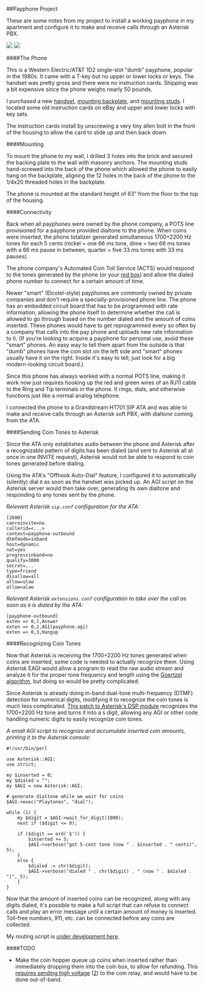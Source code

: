 ##Payphone Project

These are some notes from my project to install a working payphone in my apartment and configure it to make and receive calls through an Asterisk PBX.

[![](http://i.imgur.com/N9jgE3Wl.jpg)](http://imgur.com/N9jgE3W) [![](http://i.imgur.com/pq4ABcfl.jpg)](http://imgur.com/pq4ABcf)

####The Phone

This is a Western Electric/AT&T 1D2 single-slot "dumb" payphone, popular in the 1980s.  It came with a T-key but no upper or lower locks or keys.  The handset was pretty gross and there were no instruction cards.  Shipping was a bit expensive since the phone weighs nearly 50 pounds.

I purchased a new [handset](http://www.payphone.com/Standard-Handset.html), [mounting backplate](http://www.payphone.com/Mounting-Backplate.html), and [mounting studs](http://www.payphone.com/Brass-Mounting-Stud.html).  I located some old instruction cards on eBay and upper and lower locks with key sets.

The instruction cards install by unscrewing a very tiny allen bolt in the front of the housing to allow the card to slide up and then back down.

####Mounting

To mount the phone to my wall, I drilled 3 holes into the brick and secured the backing plate to the wall with masonry anchors.  The mounting studs hand-screwed into the back of the phone which allowed the phone to easily hang on the backplate, aligning the 12 holes in the back of the phone to the 1/4x20 threaded holes in the backplate.

The phone is mounted at the standard height of 63" from the floor to the top of the housing.

####Connectivity

Back when all payphones were owned by the phone company, a POTS line provisioned for a payphone provided dialtone to the phone.  When coins were inserted, the phone totalizer generated simultaneous 1700+2200 Hz tones for each 5 cents (nickel = one 66 ms tone, dime = two 66 ms tones with a 66 ms pause in between, quarter = five 33 ms tones with 33 ms pauses).

The phone company's Automated Coin Toll Service (ACTS) would respond to the tones generated by the phone (or your [red box](https://en.wikipedia.org/wiki/Red_box_%28phreaking%29)) and allow the dialed phone number to connect for a certain amount of time.

Newer "smart" (Elcotel-style) payphones are commonly owned by private companies and don't require a specially-provisioned phone line.  The phone has an embedded circuit board that has to be programmed with rate information, allowing the phone itself to determine whether the call is allowed to go through based on the number dialed and the amount of coins inserted.  These phones would have to get reprogrammed every so often by a company that calls into the pay phone and uploads new rate information to it.  (If you're looking to acquire a payphone for personal use, avoid these "smart" phones.  An easy way to tell them apart from the outside is that "dumb" phones have the coin slot on the left side and "smart" phones usually have it on the right.  Inside it's easy to tell; just look for a big modern-looking circuit board.)

Since this phone has always worked with a normal POTS line, making it work now just requires hooking up the red and green wires of an RJ11 cable to the Ring and Tip terminals in the phone.  It rings, dials, and otherwise functions just like a normal analog telephone.

I connected the phone to a Grandstream HT701 SIP ATA and was able to make and receive calls through an Asterisk soft PBX, with dialtone coming from the ATA.

####Sending Coin Tones to Asterisk

Since the ATA only establishes audio between the phone and Asterisk after a recognizable pattern of digits has been dialed (and sent to Asterisk all at once in one INVITE request), Asterisk would not be able to respond to coin tones generated before dialing.

Using the ATA's "Offhook Auto-Dial" feature, I configured it to automatically (silently) dial `0` as soon as the handset was picked up.  An AGI script on the Asterisk server would then take over, generating its own dialtone and responding to any tones sent by the phone.

*Relevant Asterisk `sip.conf` configuration for the ATA:*

	[2600]
	canreinvite=no
	callerid=<...>
	context=payphone-outbound
	dtmfmode=inband
	host=dynamic
	nat=yes
	progressinband=no
	qualify=3000
	secret=...
	type=friend
	disallow=all
	allow=ulaw
	allow=alaw

*Relevant Asterisk `extensions.conf` configuration to take over the call as soon as `0` is dialed by the ATA:*

	[payphone-outbound]
	exten => 0,1,Answer
	exten => 0,2,AGI(payphone.agi)
	exten => 0,3,Hangup

####Recognizing Coin Tones

Now that Asterisk is receiving the 1700+2200 Hz tones generated when coins are inserted, some code is needed to actually recognize them.  Using Asterisk EAGI would allow a program to read the raw audio stream and analyze it for the proper tone frequency and length using the [Goertzel algorithm](https://en.wikipedia.org/wiki/Goertzel_algorithm), but doing so would be pretty complicated.

Since Asterisk is already doing in-band dual-tone multi-frequency (DTMF) detection for numerical digits, modifying it to recognize the coin tones is much less complicated.  [This patch to Asterisk's DSP module](asterisk-dsp_recognize_coins.patch) recognizes the 1700+2200 Hz tone and turns it into a `$` digit, allowing any AGI or other code handling numeric digits to easily recognize coin tones.

*A small AGI script to recognize and accumulate inserted coin amounts, printing it to the Asterisk console:*

	#!/usr/bin/perl
	
	use Asterisk::AGI;
	use strict;
	
	my $inserted = 0;
	my $dialed = "";
	my $AGI = new Asterisk::AGI;

	# generate dialtone while we wait for coins
	$AGI->exec("Playtones", "dial");
	
	while (1) {
	    my $digit = $AGI->wait_for_digit(1000);
	    next if ($digit <= 0);
	
	    if ($digit == ord('$')) {
	        $inserted += 5;
	        $AGI->verbose("got 5-cent tone (now " . $inserted . " cents)", 5);
	    }
	    else {
	        $dialed .= chr($digit);
	        $AGI->verbose("dialed " . chr($digit) . " (now " . $dialed . ")", 5);
	    }
	}

Now that the amount of inserted coins can be recognized, along with any digits dialed, it's possible to make a full script that can refuse to connect calls and play an error message until a certain amount of money is inserted.  Toll-free numbers, 911, etc. can be connected before any coins are collected.

My routing script is [under development here](payphone.agi).

####TODO

- Make the coin hopper queue up coins when inserted rather than immediately dropping them into the coin box, to allow for refunding.  This [requires sending high voltage](http://oldphoneguy.net/images/MPPwk.pdf) ([2](http://atcaonline.com/controller.html)) to the coin relay, and would have to be done out-of-band.
